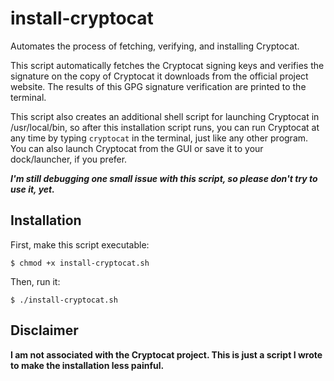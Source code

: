 # install-cryptocat

Automates the process of fetching, verifying, and installing Cryptocat.

This script automatically fetches the Cryptocat signing keys and verifies the signature on the copy of Cryptocat it downloads from the official project website. The results of this GPG signature verification are printed to the terminal.

This script also creates an additional shell script for launching Cryptocat in /usr/local/bin, so after this installation script runs, you can run Cryptocat at any time by typing `cryptocat` in the terminal, just like any other program. You can also launch Cryptocat from the GUI or save it to your dock/launcher, if you prefer.

***I'm still debugging one small issue with this script, so please don't try to use it, yet.***

## Installation

First, make this script executable:

`$ chmod +x install-cryptocat.sh`

Then, run it:

`$ ./install-cryptocat.sh`

## Disclaimer

**I am not associated with the Cryptocat project. This is just a script I wrote to make the installation less painful.**
